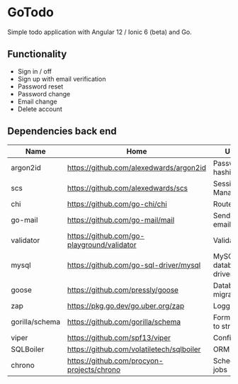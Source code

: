 # GoTodo

Simple todo application with Angular 12 / Ionic 6 (beta) and Go.

## Functionality

  - Sign in / off
  - Sign up with email verification
  - Password reset
  - Password change
  - Email change
  - Delete account  


## Dependencies back end

| Name  | Home | Usage | 
|-------|------|-------|
| argon2id  | https://github.com/alexedwards/argon2id   | Password hashing  |
| scs  | https://github.com/alexedwards/scs  | Session Management   |
| chi  | https://github.com/go-chi/chi  | Router |
| go-mail  | https://github.com/go-mail/mail   | Sending emails |
| validator  | https://github.com/go-playground/validator   | Validation  |
| mysql  | https://github.com/go-sql-driver/mysql   | MySQL database driver  |
| goose | https://github.com/pressly/goose   | Database migration  |
| zap | https://pkg.go.dev/go.uber.org/zap   | Logging  |
| gorilla/schema  |  https://github.com/gorilla/schema  | Form values to struct  |
| viper | https://github.com/spf13/viper   | Configuration  |
| SQLBoiler  |  https://github.com/volatiletech/sqlboiler  | ORM  |
| chrono | https://github.com/procyon-projects/chrono | Scheduling jobs |



